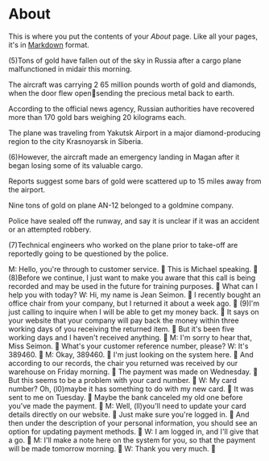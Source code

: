 # About

This is where you put the contents of your *About* page. Like all your pages, it's in [Markdown](https://guides.github.com/features/mastering-markdown/) format.

(5)Tons of gold have fallen out of the sky in Russia after a cargo plane malfunctioned in midair this morning.

The aircraft was carrying 2 65 million pounds worth of gold and diamonds, when the door flew opensending the precious metal back to earth.

According to the official news agency, Russian authorities have recovered more than 170 gold bars weighing 20 kilograms each.

The plane was traveling from Yakutsk Airport in a major diamond-producing region to the city Krasnoyarsk in Siberia.

(6)However, the aircraft made an emergency landing in Magan after it began losing some of its valuable cargo.

Reports suggest some bars of gold were scattered up to 15 miles away from the airport.

Nine tons of gold on plane AN-12 belonged to a goldmine company.

Police have sealed off the runway, and say it is unclear if it was an accident or an attempted robbery.

(7)Technical engineers who worked on the plane prior to take-off are reportedly going to be questioned by the police.


  
  
M: Hello, you're through to customer service.
 This is Michael speaking.
 (8)Before we continue, I just want to make you aware that this call is being recorded and may be used in the future for training purposes.
 What can I help you with today? W: Hi, my name is Jean Seimon.
 I recently bought an office chair from your company, but I returned it about a week ago.
 (9)I'm just calling to inquire when I will be able to get my money back.
 It says on your website that your company will pay back the money within three working days of you receiving the returned item.
 But it's been five working days and I haven't received anything.
 M: I'm sorry to hear that, Miss Seimon.
 What's your customer reference number, please? W: It's 389460.
 M: Okay, 389460.
 I'm just looking on the system here.
 And according to our records, the chair you returned was received by our warehouse on Friday morning.
 The payment was made on Wednesday.
 But this seems to be a problem with your card number.
 W: My card number? Oh, (l0)maybe it has something to do with my new card.
 It was sent to me on Tuesday.
 Maybe the bank canceled my old one before you've made the payment.
 M: Well, (ll)you'll need to update your card details directly on our website.
 Just make sure you're logged in.
 And then under the description of your personal information, you should see an option for updating payment methods.
 W: I am logged in, and I'll give that a go.
 M: I'll make a note here on the system for you, so that the payment will be made tomorrow morning.
 W: Thank you very much.
 
